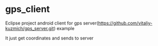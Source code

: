 gps_client
==========
Eclipse project
android client for gps server(https://github.com/vitaliy-kuzmich/gps_server.git) example

It just get coordinates and sends to server
